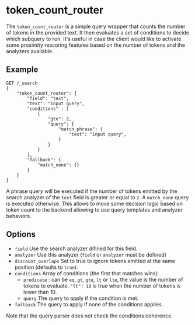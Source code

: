 token_count_router
==================

The ```token_count_router``` is a simple query wrapper that counts the number
of tokens in the provided text. It then evaluates a set of conditions to decide
which subquery to run.
It's useful in case the client would like to activate some proximity rescoring
features based on the number of tokens and the analyzers available.

Example
-------

```
GET /_search
{
    "token_count_router": {
        "field": "text",
        "text": "input query",
        "conditions" : [
            {
                "gte": 2,
                "query": {
                    "match_phrase": {
                        "text": "input query",
                    }
                }
            }
        ],
        "fallback": {
            "match_none": {}
        }
    }
}
```

A phrase query will be executed if the number of tokens emitted by the
search analyzer of the `text` field is greater or equal to `2`.
A `match_none` query is executed otherwise.
This allows to move some decision logic based on token count to the
backend allowing to use query templates and analyzer behaviors.

Options
-------

* `field` Use the search analyzer difined for this field.
* `analyzer` Use this analyzer (`field` or `analyzer` must be defined)
* `discount_overlaps` Set to true to ignore tokens emitted at the same position (defaults to `true`).
* `conditions` Array of conditions (the first that matches wins):
    * `predicate` : can be `eq`, `gt`, `gte`, `lt` or `lte`, the value is the number of tokens to evaluate.
                    `"lt": 10` is true when the number of tokens is lower than 10.
    * `query` The query to apply if the condition is met.
* `fallback` The query to apply if none of the conditions applies.

Note that the query parser does not check the conditions coherence.